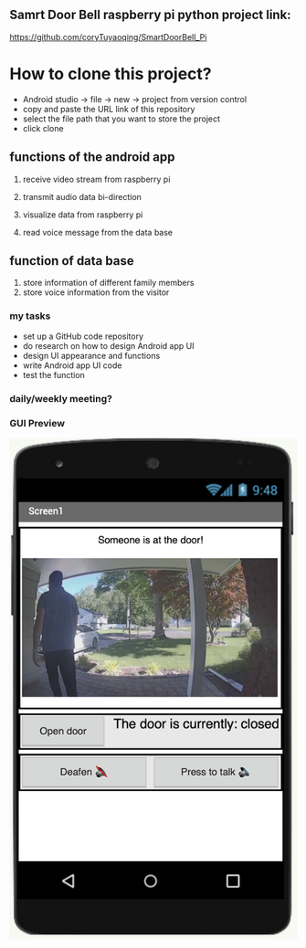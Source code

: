 ## Samrt Door Bell raspberry pi python project link:
https://github.com/coryTuyaoqing/SmartDoorBell_Pi

# How to clone this project?
* Android studio -> file -> new -> project from version control
* copy and paste the URL link of this repository
* select the file path that you want to store the project
* click clone


## functions of the android app

1. receive video stream from raspberry pi

2. transmit audio data bi-direction

3. visualize data from raspberry pi

4. read voice message from the data base


## function of data base

1. store information of different family members
2. store voice information from the visitor


### my tasks

* set up a GitHub code repository
* do research on how to design Android app UI 
* design UI appearance and functions
* write Android app UI code
* test the function

### daily/weekly meeting?



### GUI Preview
![GUI_priview](GUI_updated.png)

